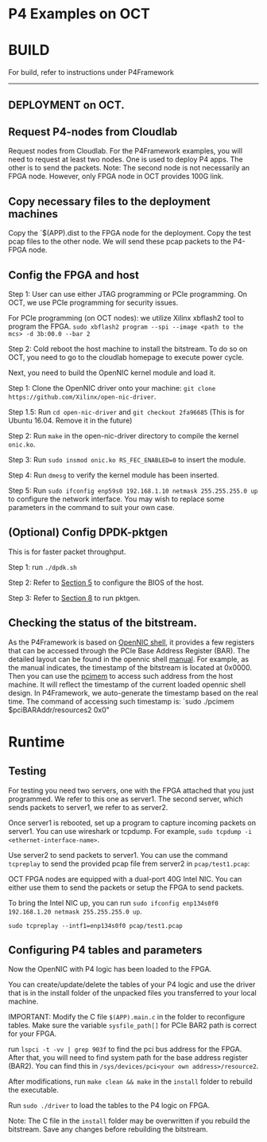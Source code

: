 # P4 Examples on OCT
# BUILD
For build, refer to instructions under P4Framework

-------------------------------------------------------------
## DEPLOYMENT on OCT.  

## Request P4-nodes from Cloudlab
Request nodes from Cloudlab. For the P4Framework examples, you will need to request at least two nodes. One is used to deploy P4 apps. The other is to send the packets. Note: The second node is not necessarily an FPGA node. However, only FPGA node in OCT provides 100G link.

## Copy necessary files to the deployment machines
Copy the `$(APP).dist to the FPGA node for the deployment. Copy the test pcap files to the other node. We will send these pcap packets to the P4-FPGA node.


## Config the FPGA and host

Step 1: 
User can use either JTAG programming or PCIe programming. On OCT, we use PCIe programming for security issues.

For PCIe programming (on OCT nodes): we utilize Xilinx xbflash2 tool to program the FPGA. 
`sudo xbflash2 program --spi --image <path to the mcs> -d 3b:00.0 --bar 2`

Step 2: Cold reboot the host machine to install the bitstream. To do so on OCT, you need to go to the cloudlab homepage to execute power cycle.

Next,  you need to build the OpenNIC kernel module and load it.

Step 1: Clone the OpenNIC driver onto your machine: `git clone https://github.com/Xilinx/open-nic-driver`.

Step 1.5: Run `cd open-nic-driver` and `git checkout 2fa96685` (This is for Ubuntu 16.04. Remove it in the future)

Step 2: Run `make` in the open-nic-driver directory to compile the kernel `onic.ko`.

Step 3: Run `sudo insmod onic.ko RS_FEC_ENABLED=0` to insert the module.

Step 4: Run `dmesg` to verify the kernel module has been inserted.

Step 5: Run `sudo ifconfig enp59s0 192.168.1.10 netmask 255.255.255.0 up` to configure the network interface. You may wish to replace some parameters in the command to suit your own case. 

## (Optional) Config DPDK-pktgen

This is for faster packet throughput. 

Step 1: run `./dpdk.sh`

Step 2: Refer to [Section 5](https://github.com/Xilinx/open-nic-dpdk) to configure the BIOS of the host. 

Step 3: Refer to [Section 8](https://github.com/Xilinx/open-nic-dpdk) to run pktgen. 

## Checking the status of the bitstream.

As the P4Framework is based on [OpenNIC shell](https://github.com/Xilinx/open-nic), it provides a few registers that can be accessed through the PCIe Base Address Register (BAR). The detailed layout can be found in the opennic shell [manual](https://github.com/Xilinx/open-nic/blob/main/OpenNIC_manual.pdf). 
For example, as the manual indicates, the timestamp of the bitstream is located at 0x0000. Then you can use the [pcimem](https://github.com/billfarrow/pcimem) to access such address from the host machine. It will reflect the timestamp of the current loaded opennic shell design. In P4Framework, we auto-generate the timestamp based on the real time. The command of accessing such timestamp is:
    `sudo ./pcimem $pciBARAddr/resources2 0x0" 




# Runtime 
## Testing

For testing you need two servers, one with the FPGA attached that you just programmed.  We refer to this one as server1.  The second server, which sends packets to server1, we refer to as server2.  

Once server1 is rebooted, set up a program to capture incoming packets on server1.  You can use wireshark or tcpdump.  For example,  `sudo tcpdump -i <ethernet-interface-name>`.


Use server2 to send packets to server1. You can use the command `tcpreplay` to send the provided pcap file frem server2 in `pcap/test1.pcap`: 

OCT FPGA nodes are equipped with a dual-port 40G Intel NIC. You can either use them to send the packets or setup the FPGA to send packets. 

To bring the Intel NIC up, you can run `sudo ifconfig enp134s0f0 192.168.1.20 netmask 255.255.255.0 up`. 

 `sudo tcpreplay --intf1=enp134s0f0 pcap/test1.pcap`
 

## Configuring P4 tables and parameters

Now the OpenNIC with P4 logic has been loaded to the FPGA. 

You can create/update/delete the tables of your P4 logic and use the driver that is in the install folder of the unpacked files you transferred to your local machine. 

IMPORTANT: Modify the C file `$(APP).main.c` in the folder to reconfigure tables. Make sure the variable `sysfile_path[]` for PCIe BAR2 path is correct for your FPGA.

run `lspci -t -vv | grep 903f` to find the pci bus address for the FPGA. After that, you will need to find system path for the base address register (BAR2). You can find this in `/sys/devices/pci<your own address>/resource2`.

After modifications, run `make clean && make` in the `install` folder to rebuild the executable. 

Run `sudo ./driver` to load the tables to the P4 logic on FPGA.

Note: The C file in the `install` folder may be overwritten if you rebuild the bitstream.  Save any changes before rebuilding the bitstream.  

